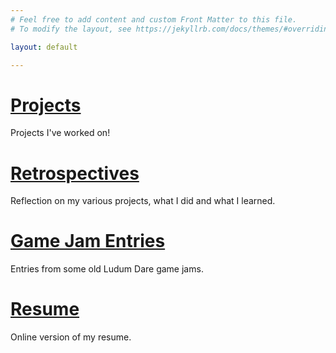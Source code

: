 ```yaml
---
# Feel free to add content and custom Front Matter to this file.
# To modify the layout, see https://jekyllrb.com/docs/themes/#overriding-theme-defaults

layout: default

---
```

# [Projects](/projects)
Projects I've worked on!

# [Retrospectives](/retrospectives)
Reflection on my various projects, what I did and what I learned.

# [Game Jam Entries](/gamejams)
Entries from some old Ludum Dare game jams. 

# [Resume](https://aj-jones.github.io/online-cv/)
Online version of my resume.


